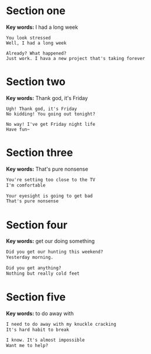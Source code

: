 ﻿# Section one 

**Key words:** I had a long week

```
You look stressed
Well, I had a long week

Already? What happened?
Just work. I hava a new project that's taking forever

```

# Section two 

**Key words:** Thank god, it's Friday

```
Ugh! Thank god, it's Friday
No kidding! You going out tonight?

No way! I've get Friday night life
Have fun~

```

# Section three

**Key words:** That's pure nonsense

```markdown
You're setting too close to the TV
I'm comfortable

Your eyesight is going to get bad
That's pure nonsense

```

# Section four 

**Key words:** get our doing something

```markdown
Did you get our hunting this weekend?
Yesterday morning.

Did you get anything?
Nothing but really cold feet

```

# Section five 

**Key words:** to do away with

```markdown
I need to do away with my knuckle cracking
It's hard habit to break

I know. It's almost impossible
Want me to help?

```

